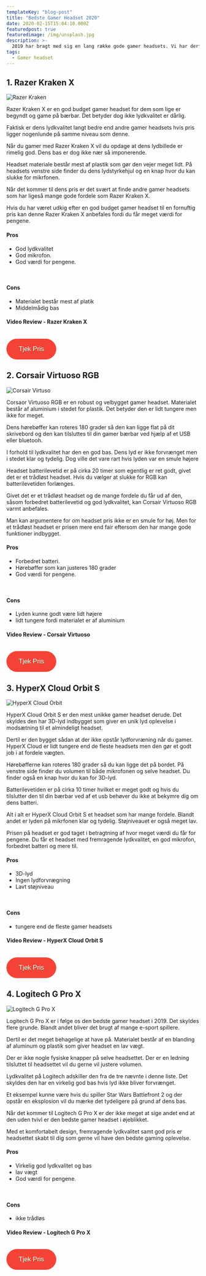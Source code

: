 ```yaml
---
templateKey: "blog-post"
title: "Bedste Gamer Headset 2020"
date: 2020-02-15T15:04:10.000Z
featuredpost: true
featuredimage: /img/unsplash.jpg
description: >-
  2019 har bragt med sig en lang række gode gamer headsets. Vi har derfor valgt at komme med vores bud på de 4 bedste gamer headset. I vores liste har vi inkluderet både budget gamer headset samt dyrere versioner.
tags:
  - Gamer headset
---
```


## 1. Razer Kraken X

![Razer Kraken](/img/razer-kraken.jpg)

Razer Kraken X er en god budget gamer headset for dem som lige er begyndt og game på bærbar. Det betyder dog ikke lydkvalitet er dårlig.

Faktisk er dens lydkvalitet langt bedre end andre gamer headsets hvis pris ligger nogenlunde på samme niveau som denne.

Når du gamer med Razer Kraken X vil du opdage at dens lydbillede er rimelig god. Dens bas er dog ikke nær så imponerende.

Headset materiale består mest af plastik som gør den vejer meget lidt. På headsets venstre side finder du dens lydstyrkehjul og en knap hvor du kan slukke for mikrfonen.

Når det kommer til dens pris er det svært at finde andre gamer headsets som har ligeså mange gode fordele som Razer Kraken X.

Hvis du har været udkig efter en god budget gamer headset til en fornuftig pris kan denne Razer Kraken X anbefales fordi du får meget værdi for pengene.

#### Pros

- God lydkvalitet
- God mikrofon.
- God værdi for pengene.

<br>

#### Cons

- Materialet består mest af platik
- Middelmådig bas

#### Video Review - Razer Kraken X

<div style="position: relative;
        paddingBottom: 56.25% /* 16:9 */;
        paddingTop: 25;
        height: 0">

 <iframe width="340" height="200" style="          position: absolute;
          top: 0;
          left: 0;
          width: 100%;
          height: 100%"
src="https://www.youtube.com/embed/QDSBcaETE-Q" SameSite=None
frameborder="0" 
allow="accelerometer; autoplay; encrypted-media; gyroscope; picture-in-picture" 
allowfullscreen></iframe>
</div>

<br/>
<div class="has-text-centered">
<a href="https://track.adtraction.com/t/t?a=1319510587&as=1433021260&t=2&tk=1&url=https://www.computersalg.dk/i/5779141/razer-kraken-x-headset-fuld?sq=Razer+krak" target="_blank"  style="background-color:#f44336; 
	border-radius:28px;
	border:1px solid #f44336;
	display:inline-block;
	cursor:pointer;
	color:#ffffff;
	font-family:Arial;
	font-size:17px;
	padding:16px 31px;
	text-decoration:none;
	text-shadow:0px 1px 0px #2f6627;" >Tjek Pris </a>
</div>

## 2. Corsair Virtuoso RGB

![Corsair Virtuso](/img/CORSAIR-VIRTUOSO.png)

Corsaor Virtuoso RGB er en robust og velbygget gamer headset. Materialet består af aluminium i stedet for plastik. Det betyder den er lidt tungere men ikke for meget.

Dens hørebøffer kan roteres 180 grader så den kan ligge flat på dit skrivebord og den kan tilsluttes til din gamer bærbar ved hjælp af et USB eller bluetooh.

I forhold til lydkvalitet har den en god bas. Dens lyd er ikke forvrænget men i stedet klar og tydelig. Dog ville det vare rart hvis lyden var en smule højere

Headset batterilevetid er på cirka 20 timer som egentlig er ret godt, givet det er et trådløst headset. Hvis du vælger at slukke for RGB kan batterilevetiden forlænges.

Givet det er et trådløst headset og de mange fordele du får ud af den, såsom forbedret batterilevetid og god lydkvalitet, kan Corsair Virtuoso RGB varmt anbefales.

Man kan argumentere for om headset pris ikke er en smule for høj. Men for et trådløst headset er prisen mere end fair eftersom den har mange gode funktioner indbygget.

#### Pros

- Forbedret batteri.
- Hørebøffer som kan justeres 180 grader
- God værdi for pengene.

<br>

#### Cons

- Lyden kunne godt være lidt højere
- lidt tungere fordi materialet er af aluminium

#### Video Review - Corsair Virtuoso

<div style="position: relative;
        paddingBottom: 56.25% /* 16:9 */;
        paddingTop: 25;
        height: 0">

 <iframe width="340" height="200" style="          position: absolute;
          top: 0;
          left: 0;
          width: 100%;
          height: 100%;"
src="https://www.youtube.com/embed/hXw_kI1tKvs" SameSite=None
frameborder="0" 
allow="accelerometer; autoplay; encrypted-media; gyroscope; picture-in-picture" 
allowfullscreen></iframe>
</div>

<br/>
<div class="has-text-centered">
<a href="https://track.adtraction.com/t/t?a=1319510587&as=1433021260&t=2&tk=1&url=https://www.computersalg.dk/i/5801193/corsair-gaming-virtuoso-rgb-headset?sq=Corsair+Virtuoso" target="_blank"  style="background-color:#f44336; 
	border-radius:28px;
	border:1px solid #f44336;
	display:inline-block;
	cursor:pointer;
	color:#ffffff;
	font-family:Arial;
	font-size:17px;
	padding:16px 31px;
	text-decoration:none;
	text-shadow:0px 1px 0px #2f6627;" >Tjek Pris </a>
</div>

## 3. HyperX Cloud Orbit S

![HyperX Cloud Orbit](/img/HyperX-Cloud-Orbit-S.jpg)

HyperX Cloud Orbit S er den mest unikke gamer headset derude. Det skyldes den har 3D-lyd indbygget som giver en unik lyd oplevelse i modsætning til et almindeligt headset.

Dertil er den bygget sådan at der ikke opstår lydforvræning når du gamer. HyperX Cloud er lidt tungere end de fleste headsets men den gør et godt job i at fordele vægten.

Hørebøfferne kan roteres 180 grader så du kan ligge det på bordet. På venstre side finder du volumen til både mikrofonen og selve headset. Du finder også en knap hvor du kan for 3D-lyd.

Batterilevetiden er på cirka 10 timer hvilket er meget godt og hvis du tilslutter den til din bærbar ved af et usb behøver du ikke at bekymre dig om dens batteri.

Alt i alt er HyperX Cloud Orbit S et headset som har mange fordele. Blandt andet er lyden på mikrfonen klar og tydelig. Støjniveauet er også meget lav.

Prisen på headset er god taget i betragtning af hvor meget værdi du får for pengene. Du får et headset med fremragende lydkvalitet, en god mikrofon, forbedret batteri og mere til.

#### Pros

- 3D-lyd
- Ingen lydforvrægning
- Lavt støjniveau

<br>

#### Cons

- tungere end de fleste gamer headsets

#### Video Review - HyperX Cloud Orbit S

<div style="position: relative;
        paddingBottom: 56.25% /* 16:9 */;
        paddingTop: 25;
        height: 0">

 <iframe width="340" height="200" style="          position: absolute;
          top: 0;
          left: 0;
          width: 100%;
          height: 100%"
src="https://www.youtube.com/embed/eOcROk4djB8" SameSite=None
frameborder="0" 
allow="accelerometer; autoplay; encrypted-media; gyroscope; picture-in-picture" 
allowfullscreen></iframe>
</div>

<br/>
<div class="has-text-centered">
<a href="https://track.adtraction.com/t/t?a=1319510587&as=1433021260&t=2&tk=1&url=https://www.computersalg.dk/i/5866313/hyperx-cloud-orbit-s-headset-fuld?sq=hyperx+cloud+orb" target="_blank"  style="background-color:#f44336; 
	border-radius:28px;
	border:1px solid #f44336;
	display:inline-block;
	cursor:pointer;
	color:#ffffff;
	font-family:Arial;
	font-size:17px;
	padding:16px 31px;
	text-decoration:none;
	text-shadow:0px 1px 0px #2f6627;" >Tjek Pris </a>
</div>

## 4. Logitech G Pro X

![Logitech G Pro X](/img/Logitech-G-Pro-X.jpg)

Logitech G Pro X er i følge os den bedste gamer headset i 2019. Det skyldes flere grunde. Blandt andet bliver det brugt af mange e-sport spillere.

Dertil er det meget behagelige at have på. Materialet består af en blanding af aluminum og plastik som giver headset en lav vægt.

Der er ikke nogle fysiske knapper på selve headsettet. Der er en ledning tilsluttet til headsettet vil du gerne vil justere volumen.

Lydkvalitet på Logitech adskiller den fra de tre nævnte i denne liste. Det skyldes den har en virkelig god bas hvis lyd ikke bliver forvrænget.

Et eksempel kunne være hvis du spiller Star Wars Battlefront 2 og der opstår en eksplosion vil du mærke det tydeligere på grund af dens bas.

Når det kommer til Logitech G Pro X er der ikke meget at sige andet end at den uden tvivl er den bedste gamer headset i øjeblikket.

Med et komfortabelt design, fremragende lydkvalitet samt god pris er headsettet skabt til dig som gerne vil have den bedste gaming oplevelse.

#### Pros

- Virkelig god lydkvalitet og bas
- lav vægt
- God værdi for pengene.

<br>

#### Cons

- ikke trådløs

#### Video Review - Logitech G Pro X

<div style="position: relative;
        paddingBottom: 56.25% /* 16:9 */;
        paddingTop: 25;
        height: 0">

 <iframe width="340" height="200" style="          position: absolute;
          top: 0;
          left: 0;
          width: 100%;
          height: 100%"
src="https://www.youtube.com/embed/_8nBLX9rDWI" SameSite=None
frameborder="0" 
allow="accelerometer; autoplay; encrypted-media; gyroscope; picture-in-picture" 
allowfullscreen></iframe>
</div>

<br/>
<div class="has-text-centered">
<a href="https://track.adtraction.com/t/t?a=1319510587&as=1433021260&t=2&tk=1&url=https://www.computersalg.dk/i/5709646/logitech-g-pro-x-headset-fuld?sq=Logitech+G+Pro+X" target="_blank"  style="background-color:#f44336; 
	border-radius:28px;
	border:1px solid #f44336;
	display:inline-block;
	cursor:pointer;
	color:#ffffff;
	font-family:Arial;
	font-size:17px;
	padding:16px 31px;
	text-decoration:none;
	text-shadow:0px 1px 0px #2f6627;" >Tjek Pris </a>
</div>

